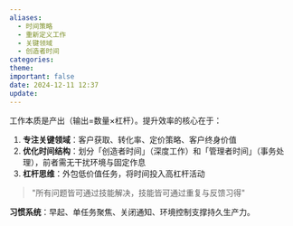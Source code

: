 ```yaml
---
aliases:
  - 时间策略
  - 重新定义工作
  - 关键领域
  - 创造者时间
categories: 
theme: 
important: false
date: 2024-12-11 12:37
update:
---
```

工作本质是产出（输出=数量×杠杆）。提升效率的核心在于：  
1. **专注关键领域**：客户获取、转化率、定价策略、客户终身价值  
2. **优化时间结构**：划分「创造者时间」（深度工作）和「管理者时间」（事务处理），前者需无干扰环境与固定作息  
3. **杠杆思维**：外包低价值任务，将时间投入高杠杆活动  

> "所有问题皆可通过技能解决，技能皆可通过重复与反馈习得"  

**习惯系统**：早起、单任务聚焦、关闭通知、环境控制支撑持久生产力。  

